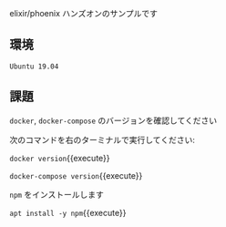 elixir/phoenix ハンズオンのサンプルです

## 環境

```
Ubuntu 19.04
```

## 課題

`docker`, `docker-compose` のバージョンを確認してください

次のコマンドを右のターミナルで実行してください:

`docker version`{{execute}}

`docker-compose version`{{execute}}

`npm` をインストールします

`apt install -y npm`{{execute}}

